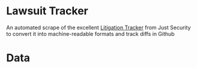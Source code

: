 # Lawsuit Tracker

An automated scrape of the excellent [Litigation
Tracker](https://www.justsecurity.org/107087/tracker-litigation-legal-challenges-trump-administration/)
from Just Security to convert it into machine-readable formats and track diffs
in Github

# Data
